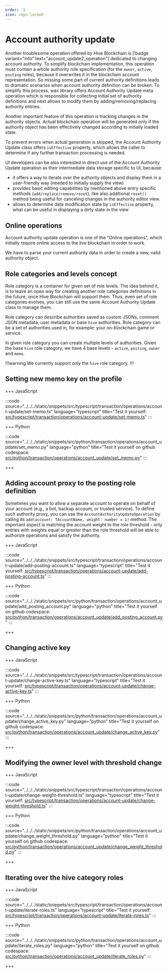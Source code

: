 ```yaml
---
order: -5
icon: repo-locked
---
```


# Account authority update

Another troublesome operation offered by Hive Blockchain is [!badge variant="info" text="account_update2_operation"] dedicated to changing account authority. To simplify blockchain implementation, this operation must contain a whole authority role specification (for the `owner`, `active`, `posting` roles), because it overwrites it in the blockchain account representation.
So missing some part of current authority definitions leads to dramatic scenarios when account authority definition can be broken.
To simplify this process, wax library offers Account Authority Update meta operation which is responsible for collecting initial set of authority definitions and next allows to modify them by adding/removing/replacing authority entries.

Another important feature of this operation is tracking changes in the authority objects. Actual blockchain operation will be generated only if the authority object has been effectively changed according to initially loaded state.

To prevent errors when actual generation is skipped, the Account Authority Update class offers `isEffective` property, which allows the caller to determine if any further transaction processing is needed.

UI developers can be also interested in direct use of the Account Authority Update operation as their intermediate data storage specific to UI, because:

- it offers a way to iterate over the authority objects and display them in a user-friendly way (needed to initially supply the view)
- provides basic editing capabilities by mentioned above entry specific methods (`add/replace/remove/reset`), like also additional `reset()` method being useful for canceling changes in the authority editor view.
- allows to determine data modification state by `isEffective` property, what can be useful in displaying a dirty state in the view

## Online operations

Account authority update operation is one of the "Online operations", which initially require online access to the live blockchain in order to work.

We have to parse your current authority data in order to create a new, valid authority object.

## Role categories and levels concept

Role category is a container for given set of role levels. The idea behind it, is to leave an open way for creating another role categories definitions in the future, once Hive Blockchain will support them. Thus, even set of role categories evolves, you can still use the same Account Authority Update class to manage them.

Role category can describe authorities saved as custom JSONs, comment JSON metadata, user metadata or base `hive` authorities. Role category can be a set of authorities used in, for example: your on-blockchain game or service.

In given role category you can create multiple levels of authorities. Given the base `hive` role category, we have 4 base levels - `active`, `posting`, `owner` and `memo`.

!!!warning
We currently support only the `hive` role category.
!!!

## Setting new memo key on the profile

+++ JavaScript

:::code source="../../../static/snippets/src/typescript/transaction/operations/account-update/set-memo.ts" language="typescript" title="Test it yourself: [src/typescript/transaction/operations/account-update/set-memo.ts](https://stackblitz.com/github/openhive-network/wax-doc-snippets?file=src%2Ftypescript%2Ftransaction%2Foperations%2Faccount-update%2Fset-memo.ts&startScript=test-transaction-operations-account-update-set-memo)" :::

+++ Python

:::code source="../../../static/snippets/src/python/transaction/operations/account_update/set_memo.py" language="python" title="Test it yourself on github codespace: [src/python/transaction/operations/account_update/set_memo.py](https://github.com/codespaces/new?repo=openhive-network/wax-doc-snippets&ref=kudmich/python-snippets&file=workspaces/wax-doc-snippets/src/python/transaction/operations/account_update/set_memo.py)" :::

+++

## Adding account proxy to the posting role definition

Sometimes you want to allow a separate account to operate on behalf of your account (e.g., a bot, backup account, or trusted service). To define such authority proxy, you can use the `AccountAuthorityUpdateOperation` by calling its `add(account: TAccountName, weight: number = 1)` method. The important aspect is matching the account weight to the role threshold - only entries with weights equal or greater than the role threshold will be able to authorize operations and satisfy the authority.

+++ JavaScript

:::code source="../../../static/snippets/src/typescript/transaction/operations/account-update/add-posting-account.ts" language="typescript" title="Test it yourself: [src/typescript/transaction/operations/account-update/add-posting-account.ts](https://stackblitz.com/github/openhive-network/wax-doc-snippets?file=src%2Ftypescript%2Ftransaction%2Foperations%2Faccount-update%2Fadd-posting-account.ts&startScript=test-transaction-operations-account-update-add-posting-account)" :::

+++ Python

:::code source="../../../static/snippets/src/python/transaction/operations/account_update/add_posting_account.py" language="python" title="Test it yourself on github codespace: [src/python/transaction/operations/account_update/add_posting_account.py](https://github.com/codespaces/new?repo=openhive-network/wax-doc-snippets&ref=kudmich/python-snippets&file=workspaces/wax-doc-snippets/src/python/transaction/operations/account_update/add_posting_account.py)" :::

+++

## Changing active key

+++ JavaScript

:::code source="../../../static/snippets/src/typescript/transaction/operations/account-update/change-active-key.ts" language="typescript" title="Test it yourself: [src/typescript/transaction/operations/account-update/change-active-key.ts](https://stackblitz.com/github/openhive-network/wax-doc-snippets?file=src%2Ftypescript%2Ftransaction%2Foperations%2Faccount-update%2Fchange-active-key.ts&startScript=test-transaction-operations-account-update-change-active-key)" :::

+++ Python

:::code source="../../../static/snippets/src/python/transaction/operations/account_update/change_active_key.py" language="python" title="Test it yourself on github codespace: [src/python/transaction/operations/account_update/change_active_key.py](https://github.com/codespaces/new?repo=openhive-network/wax-doc-snippets&ref=kudmich/python-snippets&file=workspaces/wax-doc-snippets/src/python/transaction/operations/account_update/change_active_key.py)" :::

+++

## Modifying the owner level with threshold change

+++ JavaScript

:::code source="../../../static/snippets/src/typescript/transaction/operations/account-update/change-weight-threshold.ts" language="typescript" title="Test it yourself: [src/typescript/transaction/operations/account-update/change-weight-threshold.ts](https://stackblitz.com/github/openhive-network/wax-doc-snippets?file=src%2Ftypescript%2Ftransaction%2Foperations%2Faccount-update%2Fchange-weight-threshold.ts&startScript=test-transaction-operations-account-update-change-weight-threshold)" :::

+++ Python

:::code source="../../../static/snippets/src/python/transaction/operations/account_update/change_weight_threshold.py" language="python" title="Test it yourself on github codespace: [src/python/transaction/operations/account_update/change_weight_threshold.py](https://github.com/codespaces/new?repo=openhive-network/wax-doc-snippets&ref=kudmich/python-snippets&file=workspaces/wax-doc-snippets/src/python/transaction/operations/account_update/change_weight_threshold.py)" :::

+++

## Iterating over the hive category roles

+++ JavaScript

:::code source="../../../static/snippets/src/typescript/transaction/operations/account-update/iterate-roles.ts" language="typescript" title="Test it yourself: [src/typescript/transaction/operations/account-update/iterate-roles.ts](https://stackblitz.com/github/openhive-network/wax-doc-snippets?file=src%2Ftypescript%2Ftransaction%2Foperations%2Faccount-update%2Fiterate-roles.ts&startScript=test-transaction-operations-account-update-iterate-roles)" :::

+++ Python

:::code source="../../../static/snippets/src/python/transaction/operations/account_update/iterate_roles.py" language="python" title="Test it yourself on github codespace: [src/python/transaction/operations/account_update/iterate_roles.py](https://github.com/codespaces/new?repo=openhive-network/wax-doc-snippets&ref=kudmich/python-snippets&file=workspaces/wax-doc-snippets/src/python/transaction/operations/account_update/iterate_roles.py)" :::

+++
